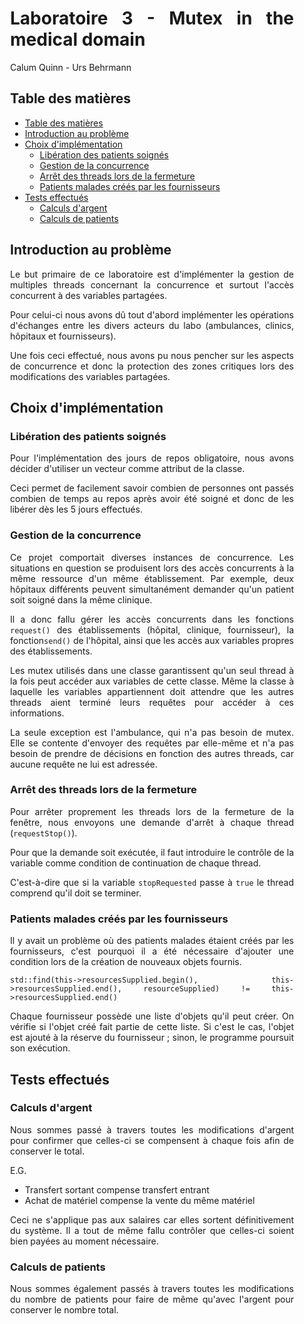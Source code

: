 <div align="justify" style="margin-right:25px;margin-left:25px">

# Laboratoire 3 - Mutex in the medical domain <!-- omit from toc -->

Calum Quinn - Urs Behrmann

## Table des matières

- [Table des matières](#table-des-matières)
- [Introduction au problème](#introduction-au-problème)
- [Choix d'implémentation](#choix-dimplémentation)
    - [Libération des patients soignés](#libération-des-patients-soignés)
    - [Gestion de la concurrence](#gestion-de-la-concurrence)
    - [Arrêt des threads lors de la fermeture](#arrêt-des-threads-lors-de-la-fermeture)
    - [Patients malades créés par les fournisseurs](#patients-malades-créés-par-les-fournisseurs)
- [Tests effectués](#tests-effectués)
    - [Calculs d'argent](#calculs-dargent)
    - [Calculs de patients](#calculs-de-patients)

## Introduction au problème

Le but primaire de ce laboratoire est d'implémenter la gestion de multiples threads concernant la concurrence et surtout l'accès concurrent à des variables partagées.

Pour celui-ci nous avons dû tout d'abord implémenter les opérations d'échanges entre les divers acteurs du labo (ambulances, clinics, hôpitaux et fournisseurs).

Une fois ceci effectué, nous avons pu nous pencher sur les aspects de concurrence et donc la protection des zones critiques lors des modifications des variables partagées.

## Choix d'implémentation

### Libération des patients soignés

Pour l'implémentation des jours de repos obligatoire, nous avons décider d'utiliser un vecteur comme attribut de la classe.

Ceci permet de facilement savoir combien de personnes ont passés combien de temps au repos après avoir été soigné et donc de les libérer dès les 5 jours effectués.

### Gestion de la concurrence

Ce projet comportait diverses instances de concurrence. Les situations en question se produisent lors des accès concurrents à la même ressource d'un même établissement. Par exemple, deux hôpitaux différents peuvent simultanément demander qu'un patient soit soigné dans la même clinique.

Il a donc fallu gérer les accès concurrents dans les fonctions `request()` des établissements (hôpital, clinique, fournisseur), la fonction`send()` de l'hôpital, ainsi que les accès aux variables propres des établissements.

Les mutex utilisés dans une classe garantissent qu'un seul thread à la fois peut accéder aux variables de cette classe. Même la classe à laquelle les variables appartiennent doit attendre que les autres threads aient terminé leurs requêtes pour accéder à ces informations.

La seule exception est l'ambulance, qui n'a pas besoin de mutex. Elle se contente d'envoyer des requêtes par elle-même et n'a pas besoin de prendre de décisions en fonction des autres threads, car aucune requête ne lui est adressée.

### Arrêt des threads lors de la fermeture

Pour arrêter proprement les threads lors de la fermeture de la fenêtre, nous envoyons une demande d'arrêt à chaque thread (`requestStop()`).

Pour que la demande soit exécutée, il faut introduire le contrôle de la variable comme condition de continuation de chaque thread.

C'est-à-dire que si la variable `stopRequested` passe à `true` le thread comprend qu'il doit se terminer.

### Patients malades créés par les fournisseurs

Il y avait un problème où des patients malades étaient créés par les fournisseurs, c'est pourquoi il a été nécessaire d'ajouter une condition lors de la création de nouveaux objets fournis.

    std::find(this->resourcesSupplied.begin(), this->resourcesSupplied.end(), resourceSupplied) != this->resourcesSupplied.end()

Chaque fournisseur possède une liste d'objets qu'il peut créer. On vérifie si l'objet créé fait partie de cette liste. Si c'est le cas, l'objet est ajouté à la réserve du fournisseur ; sinon, le programme poursuit son exécution.

## Tests effectués

### Calculs d'argent

Nous sommes passé à travers toutes les modifications d'argent pour confirmer que celles-ci se compensent à chaque fois afin de conserver le total.

E.G.
 - Transfert sortant compense transfert entrant
 - Achat de matériel compense la vente du même matériel

Ceci ne s'applique pas aux salaires car elles sortent définitivement du système. Il a tout de même fallu contrôler que celles-ci soient bien payées au moment nécessaire.

### Calculs de patients

Nous sommes également passés à travers toutes les modifications du nombre de patients pour faire de même qu'avec l'argent pour conserver le nombre total.

</div>
